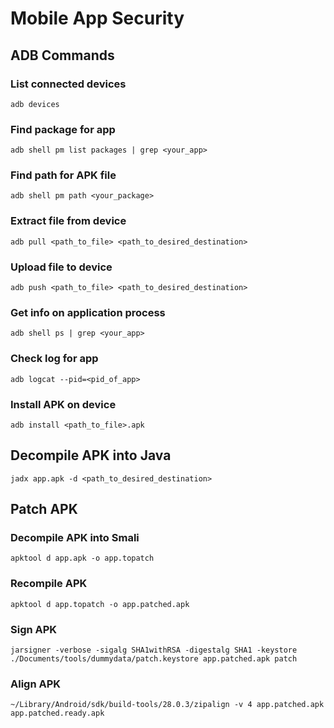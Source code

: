 # Mobile App Security

## ADB Commands

### List connected devices

`adb devices`

### Find package for app

`adb shell pm list packages | grep <your_app>`

### Find path for APK file

`adb shell pm path <your_package>`

### Extract file from device

`adb pull <path_to_file> <path_to_desired_destination>`

### Upload file to device

`adb push <path_to_file> <path_to_desired_destination>`

### Get info on application process

`adb shell ps | grep <your_app>`

### Check log for app

`adb logcat --pid=<pid_of_app>`

### Install APK on device

`adb install <path_to_file>.apk`

## Decompile APK into Java

`jadx app.apk -d <path_to_desired_destination>`

## Patch APK

### Decompile APK into Smali

`apktool d app.apk -o app.topatch`

### Recompile APK

`apktool d app.topatch -o app.patched.apk`

### Sign APK

`jarsigner -verbose -sigalg SHA1withRSA -digestalg SHA1 -keystore ./Documents/tools/dummydata/patch.keystore app.patched.apk patch`

### Align APK

`~/Library/Android/sdk/build-tools/28.0.3/zipalign -v 4 app.patched.apk app.patched.ready.apk`
